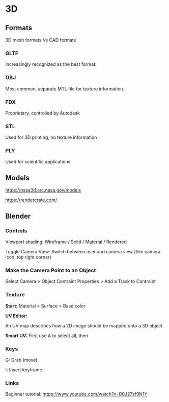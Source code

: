 # 3D

## Formats

3D mesh formats Vs CAD formats


### GLTF

Increasingly recognized as the best format.


### OBJ

Most common, separate MTL file for texture information.


### FDX

Proprietary, controlled by Autodesk


### STL

Used for 3D printing, no texture information


### PLY

Used for scientific applications 


## Models

https://nasa3d.arc.nasa.gov/models

https://rendercrate.com/


## Blender

### Controls

Viewport shading: Wireframe / Solid / Material / Rendered

Toggle Camera View: Switch between user and camera view (film camera icon, top right corner)


### Make the Camera Point to an Object

Select Camera > Object Contraint Properties > Add a Track to Contraint




### Texture

**Start:** Material > Surface > Base color

**UV Editor:**

An UV map describes how a 2D image should be mapped onto a 3D object.

**Smart UV:** First use A to select all, then 


### Keys

G: Grab (move)

I: Insert keyframe


### Links

Beginner tutorial: https://www.youtube.com/watch?v=B0J27sf9N1Y

